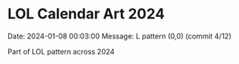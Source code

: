# LOL Calendar Art 2024

Date: 2024-01-08 00:03:00
Message: L pattern (0,0) (commit 4/12)

Part of LOL pattern across 2024
